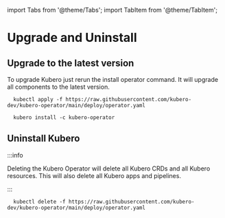 import Tabs from '@theme/Tabs';
import TabItem from '@theme/TabItem';


# Upgrade and Uninstall

## Upgrade to the latest version

To upgrade Kubero just rerun the install operator command. It will upgrade all components to the latest version.

<Tabs groupId="install-strategy">
  <TabItem value="kubectl" label="kubectl">

      kubectl apply -f https://raw.githubusercontent.com/kubero-dev/kubero-operator/main/deploy/operator.yaml
  </TabItem>
  <TabItem value="cli" label="Kubero CLI">

      kubero install -c kubero-operator
  </TabItem>
</Tabs>

## Uninstall Kubero

:::info

Deleting the Kubero Operator will delete all Kubero CRDs and all Kubero resources. This will also delete all Kubero apps and pipelines.

:::

<Tabs groupId="install-strategy">
  <TabItem value="kubectl" label="kubectl">

      kubectl delete -f https://raw.githubusercontent.com/kubero-dev/kubero-operator/main/deploy/operator.yaml
  </TabItem>
</Tabs>